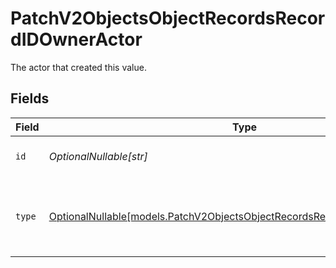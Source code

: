 # PatchV2ObjectsObjectRecordsRecordIDOwnerActor

The actor that created this value.


## Fields

| Field                                                                                                                                        | Type                                                                                                                                         | Required                                                                                                                                     | Description                                                                                                                                  |
| -------------------------------------------------------------------------------------------------------------------------------------------- | -------------------------------------------------------------------------------------------------------------------------------------------- | -------------------------------------------------------------------------------------------------------------------------------------------- | -------------------------------------------------------------------------------------------------------------------------------------------- |
| `id`                                                                                                                                         | *OptionalNullable[str]*                                                                                                                      | :heavy_minus_sign:                                                                                                                           | An ID to identify the actor.                                                                                                                 |
| `type`                                                                                                                                       | [OptionalNullable[models.PatchV2ObjectsObjectRecordsRecordIDOwnerActorType]](../models/patchv2objectsobjectrecordsrecordidowneractortype.md) | :heavy_minus_sign:                                                                                                                           | The type of actor. [Read more information on actor types here](/docs/actors).                                                                |